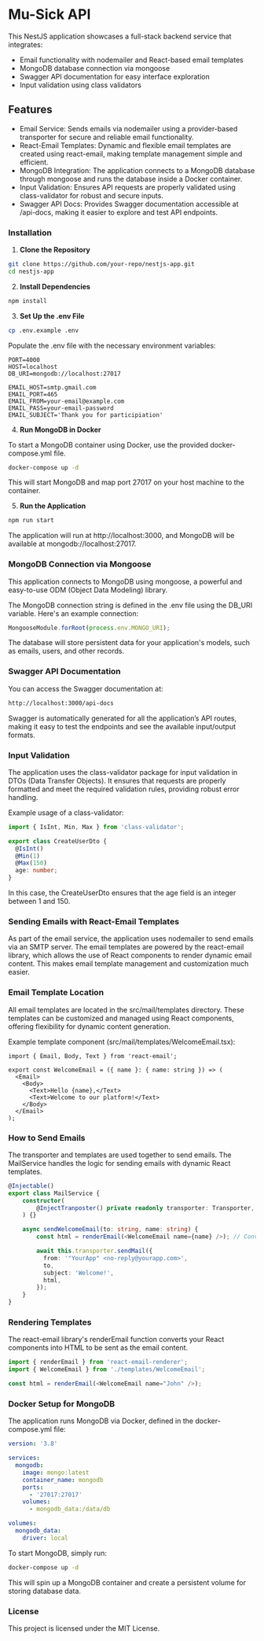 # Mu-Sick API

This NestJS application showcases a full-stack backend service that integrates:

- Email functionality with nodemailer and React-based email templates
- MongoDB database connection via mongoose
- Swagger API documentation for easy interface exploration
- Input validation using class validators

## Features

- Email Service: Sends emails via nodemailer using a provider-based transporter for secure and reliable email functionality.
- React-Email Templates: Dynamic and flexible email templates are created using react-email, making template management simple and efficient.
- MongoDB Integration: The application connects to a MongoDB database through mongoose and runs the database inside a Docker container.
- Input Validation: Ensures API requests are properly validated using class-validator for robust and secure inputs.
- Swagger API Docs: Provides Swagger documentation accessible at /api-docs, making it easier to explore and test API endpoints.

### Installation

1. **Clone the Repository**

```bash
git clone https://github.com/your-repo/nestjs-app.git
cd nestjs-app
```

2. **Install Dependencies**

```bash
npm install
```

3. **Set Up the .env File**

```bash
cp .env.example .env
```

Populate the .env file with the necessary environment variables:

```env
PORT=4000
HOST=localhost
DB_URI=mongodb://localhost:27017

EMAIL_HOST=smtp.gmail.com
EMAIL_PORT=465
EMAIL_FROM=your-email@example.com
EMAIL_PASS=your-email-password
EMAIL_SUBJECT='Thank you for participiation'
```

4. **Run MongoDB in Docker**

To start a MongoDB container using Docker, use the provided docker-compose.yml file.

```bash
docker-compose up -d
```

This will start MongoDB and map port 27017 on your host machine to the container.

5. **Run the Application**

```bash
npm run start
```

The application will run at http://localhost:3000, and MongoDB will be available at mongodb://localhost:27017.

### MongoDB Connection via Mongoose

This application connects to MongoDB using mongoose, a powerful and easy-to-use ODM (Object Data Modeling) library.

The MongoDB connection string is defined in the .env file using the DB_URI variable. Here's an example connection:

```ts
MongooseModule.forRoot(process.env.MONGO_URI);
```

The database will store persistent data for your application's models, such as emails, users, and other records.

### Swagger API Documentation

You can access the Swagger documentation at:

```bash
http://localhost:3000/api-docs
```

Swagger is automatically generated for all the application’s API routes, making it easy to test the endpoints and see the available input/output formats.

### Input Validation
The application uses the class-validator package for input validation in DTOs (Data Transfer Objects). It ensures that requests are properly formatted and meet the required validation rules, providing robust error handling.

Example usage of a class-validator:

```ts
import { IsInt, Min, Max } from 'class-validator';

export class CreateUserDto {
  @IsInt()
  @Min(1)
  @Max(150)
  age: number;
}
```

In this case, the CreateUserDto ensures that the age field is an integer between 1 and 150.

### Sending Emails with React-Email Templates
As part of the email service, the application uses nodemailer to send emails via an SMTP server. The email templates are powered by the react-email library, which allows the use of React components to render dynamic email content. This makes email template management and customization much easier.

### Email Template Location

All email templates are located in the src/mail/templates directory. These templates can be customized and managed using React components, offering flexibility for dynamic content generation.

Example template component (src/mail/templates/WelcomeEmail.tsx):

```tsx
import { Email, Body, Text } from 'react-email';

export const WelcomeEmail = ({ name }: { name: string }) => (
  <Email>
    <Body>
      <Text>Hello {name},</Text>
      <Text>Welcome to our platform!</Text>
    </Body>
  </Email>
);
```

### How to Send Emails

The transporter and templates are used together to send emails. The MailService handles the logic for sending emails with dynamic React templates.

```typescript
@Injectable()
export class MailService {
    constructor(
        @InjectTranposter() private readonly transporter: Transporter,
    ) {}

    async sendWelcomeEmail(to: string, name: string) {
        const html = renderEmail(<WelcomeEmail name={name} />); // Convert React template to HTML

        await this.transporter.sendMail({
          from: '"YourApp" <no-reply@yourapp.com>',
          to,
          subject: 'Welcome!',
          html,
        });
    }
}
```

### Rendering Templates
The react-email library's renderEmail function converts your React components into HTML to be sent as the email content.

```typescript
import { renderEmail } from 'react-email-renderer';
import { WelcomeEmail } from './templates/WelcomeEmail';

const html = renderEmail(<WelcomeEmail name="John" />);
```

### Docker Setup for MongoDB

The application runs MongoDB via Docker, defined in the docker-compose.yml file:

```yaml
version: '3.8'

services:
  mongodb:
    image: mongo:latest
    container_name: mongodb
    ports:
      - '27017:27017'
    volumes:
      - mongodb_data:/data/db

volumes:
  mongodb_data:
    driver: local
```

To start MongoDB, simply run:

```bash
docker-compose up -d
```

This will spin up a MongoDB container and create a persistent volume for storing database data.

### License

This project is licensed under the MIT License.
